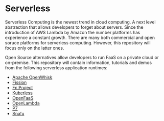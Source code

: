 # Serverless
Serverless Computing is the newest trend in cloud computing. A next level abstraction that allows developers to forget about servers. Since the introduction of AWS Lambda by Amazon the number platforms has experience a constant growth. There are many both commercial and open soruce platforms for serverless computing. However, this repository will focus only on the latter ones.

Open Source alternatives allow developers to run FaaS on a private cloud or on-premise. This repository will contain information, tutorials and demos from the following serverless application runtimes:

* [Apache OpenWhisk](https://github.com/paguos/serverless/tree/master/runtimes/openwhisk)
* [Fission](https://github.com/paguos/serverless/tree/master/runtimes/fission)
* [Fn Project](https://github.com/paguos/serverless/tree/master/runtimes/fn-project)
* [Kuberless](https://github.com/paguos/serverless/tree/master/runtimes/kuberless)
* [OpenFaaS](https://github.com/paguos/serverless/tree/master/runtimes/openfaas)
* [OpenLambda](https://github.com/paguos/serverless/tree/master/runtimes/openlambda)
* [P7](https://github.com/paguos/serverless/tree/master/runtimes/p7)
* [Snafu](https://github.com/paguos/serverless/tree/master/runtimes/snafu)
